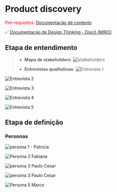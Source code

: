 # Product discovery

<span style="color:red">Pré-requisitos: <a href="01-Contexto.md"> Documentação de contexto</a></span>

✅ [Documentação de Design Thinking - Discô (MIRO)](https://github.com/ICEI-PUC-Minas-PCO-ADS-TI/pco-ads-2024-2-tiaw-disco/blob/main/docs/files/miro%20disc%C3%B4%20completo.pdf)

## Etapa de entendimento
> * **Mapa de stakeholders**:
![stalkeholders](https://github.com/user-attachments/assets/6cd11cc3-1d0d-4bd1-82a1-20131de308b0)


> * **Entrevistas qualitativas**:
![Entrevista 1](https://github.com/user-attachments/assets/3fb34c26-7370-4f23-b35a-83bfdfc606e2)

![Entrevista 2](https://github.com/user-attachments/assets/591bd136-d032-4a4c-971b-d0689fed6b8e)

![Entrevista 3](https://github.com/user-attachments/assets/fe219603-d5c8-4db5-9708-cc386d79f128)

![Entrevista 4](https://github.com/user-attachments/assets/9f0f25f9-d476-43b9-95d6-d5e843c6705e)

![Entrevista 5](https://github.com/user-attachments/assets/1b83e6b3-2490-48b1-96ed-b3de701910eb)


## Etapa de definição

### Personas
![persona 1 - Patricia](https://github.com/user-attachments/assets/55a1e07c-d79b-4805-9136-262770c9cd83)

![Persona 2 Fabiana](https://github.com/user-attachments/assets/bb3b7992-cf1d-4ae2-8fa7-45ece424f1ed)

![persona 3 Paulo Cesar](https://github.com/user-attachments/assets/5bd0dd69-144e-4998-b0d6-326229b52f2f)

![persona 3 Paulo Cesar](https://github.com/user-attachments/assets/f8a1685a-57d5-4099-9bc4-b6ea2923f97d)

![Persona 5 Marco](https://github.com/user-attachments/assets/1f92cac7-dba2-4d39-b06e-65fdededcebc)

